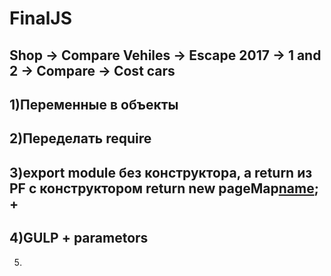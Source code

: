 # FinalJS

Shop -> Compare Vehiles -> Escape 2017 -> 1 and 2 -> Compare -> Cost cars
---------------------------

1)Переменные в объекты
-----------------------------
2)Переделать require
-----------------------------
3)export module без конструктора, а return из PF с конструктором return new pageMap[name](); +
-----------------------------
4)GULP + parametors
------------------------------
5)
